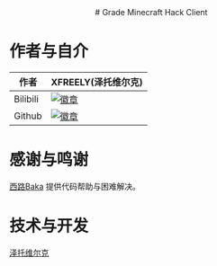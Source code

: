 <div align="Center">
  # Grade Minecraft Hack Client
</div>

# 作者与自介
<div align="Left">
  
| 作者 | XFREELY(泽托维尔克) |
| ---------- | -----------|
| Bilibili | <a href="https://space.bilibili.com/1403109864"><img src="https://img.shields.io/badge/泽托维尔克%E7%9A%84-Bilibili-brightgreen" alt="徽章"></a> |
| Github | <a href="https://github.com/SentientWaste"><img src="https://img.shields.io/badge/泽托维尔克%E7%9A%84-Github-brightgreen" alt="徽章"></a> |

</div>


# 感谢与鸣谢
[西路Baka](https://space.bilibili.com/1098028524/)
提供代码帮助与困难解决。

# 技术与开发
[泽托维尔克](https://space.bilibili.com/1403109864)
